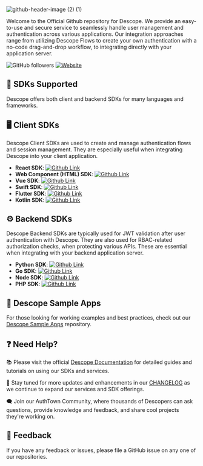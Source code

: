 ![github-header-image (2) (1)](https://github.com/descope/.github/assets/32936811/d904d37e-e3fa-4331-9f10-2880bb708f64)

Welcome to the Official Github repository for Descope. We provide an easy-to-use and secure service to seamlessly handle user management and authentication across various applications. Our integration approaches range from utilizing Descope Flows to create your own authentication with a no-code drag-and-drop workflow, to integrating directly with your application server.

![GitHub followers](https://img.shields.io/github/followers/descope?label=Follow&style=social) [![Website](https://img.shields.io/badge/Website-descope.com-blue?style=flat)](https://descope.com)

## 🚀 SDKs Supported

Descope offers both client and backend SDKs for many languages and frameworks. 

## 🖥️ Client SDKs

Descope Client SDKs are used to create and manage authentication flows and session management. They are especially useful when integrating Descope into your client application.

- **React SDK**: [![Github Link](https://img.shields.io/badge/Link-Github-blue)](https://github.com/descope/react-sdk)
- **Web Component (HTML) SDK**: [![Github Link](https://img.shields.io/badge/Link-Github-blue)](https://github.com/descope/descope-js/tree/main/packages/web-component)
- **Vue SDK**: [![Github Link](https://img.shields.io/badge/Link-Github-blue)](https://github.com/descope/vue-sdk)
- **Swift SDK**: [![Github Link](https://img.shields.io/badge/Link-Github-blue)](https://github.com/descope/swift-sdk)
- **Flutter SDK**: [![Github Link](https://img.shields.io/badge/Link-Github-blue)](https://github.com/descope/flutter-sdk)
- **Kotlin SDK**: [![Github Link](https://img.shields.io/badge/Link-Github-blue)](https://github.com/descope/kotlin-sdk)

## ⚙️ Backend SDKs

Descope Backend SDKs are typically used for JWT validation after user authentication with Descope. They are also used for RBAC-related authorization checks, when protecting various APIs. These are essential when integrating with your backend application server.

- **Python SDK**: [![Github Link](https://img.shields.io/badge/Link-Github-blue)](http://github.com/descope/python-sdk)
- **Go SDK**: [![Github Link](https://img.shields.io/badge/Link-Github-blue)](https://github.com/descope/go-sdk)
- **Node SDK**: [![Github Link](https://img.shields.io/badge/Link-Github-blue)](http://github.com/descope/node-sdk)
- **PHP SDK**: [![Github Link](https://img.shields.io/badge/Link-Github-blue)](http://github.com/descope/php-sdk)

## 🍿 Descope Sample Apps

For those looking for working examples and best practices, check out our [Descope Sample Apps](https://github.com/descope-sample-apps) repository.

## ❓ Need Help?

📚 Please visit the official [Descope Documentation](https://docs.descope.com) for detailed guides and tutorials on using our SDKs and services.

🔔 Stay tuned for more updates and enhancements in our [CHANGELOG](https://github.com/orgs/descope/discussions/60) as we continue to expand our services and SDK offerings.

🗨️ Join our AuthTown Community, where thousands of Descopers can ask questions, provide knowledge and feedback, and share cool projects they're working on.

## 💬 Feedback

If you have any feedback or issues, please file a GitHub issue on any one of our repositories.

